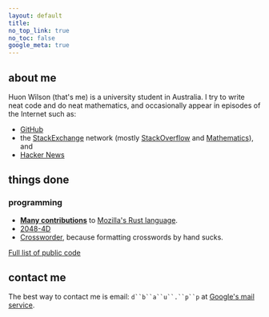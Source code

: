 ```yaml
---
layout: default
title:
no_top_link: true
no_toc: false
google_meta: true
---
```


## about me

Huon Wilson (that's me) is a university student in Australia. I try to
write neat code and do neat mathematics, and occasionally appear in
episodes of the Internet such as:

- [GitHub](https://github.com/huonw)
- the [StackExchange](http://stackexchange.com/users/1308075/dbaupp)
  network (mostly
  [StackOverflow](http://stackoverflow.com/users/1256624/dbaupp) and
  [Mathematics](http://math.stackexchange.com/users/26567/dbaupp)),
  and
- [Hacker News](https://news.ycombinator.com/user?id=dbaupp)

## things done

### programming
- **[Many contributions](https://github.com/mozilla/rust/commits?author=huonw)**
  to [Mozilla's Rust language](https://github.com/mozilla/rust).
- [2048-4D](http://huonw.github.io/2048-4D/)
- [Crossworder](https://github.com/huonw/crossworder), because
  formatting crosswords by hand sucks.

[Full list of public code](https://github.com/huonw?tab=repositories)

## contact me

The best way to contact me is email: `d``b``a``u``.``p``p` at
[Google's mail service](http://gmail.com).
